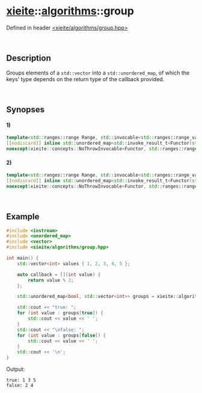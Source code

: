 # [xieite](../../xieite.md)\:\:[algorithms](../../algorithms.md)\:\:group
Defined in header [<xieite/algorithms/group.hpp>](../../../include/xieite/algorithms/group.hpp)

&nbsp;

## Description
Groups elements of a `std::vector` into a `std::unordered_map`, of which the keys' type depends on the return type of the callback provided.

&nbsp;

## Synopses
#### 1)
```cpp
template<std::ranges::range Range, std::invocable<std::ranges::range_value_t<Range>> Functor>
[[nodiscard]] inline std::unordered_map<std::invoke_result_t<Functor(std::ranges::range_value_t<Range>)>, std::vector<std::ranges::range_value_t<Range>>> group(const Range& range, const Functor& callback)
noexcept(xieite::concepts::NoThrowInvocable<Functor, std::ranges::range_value_t<Range>>);
```
#### 2)
```cpp
template<std::ranges::range Range, std::invocable<std::ranges::range_value_t<Range>, std::size_t> Functor>
[[nodiscard]] inline std::unordered_map<std::invoke_result_t<Functor(std::ranges::range_value_t<Range>, std::size_t)>, std::vector<std::ranges::range_value_t<Range>>> group(const Range& range, const Functor& callback)
noexcept(xieite::concepts::NoThrowInvocable<Functor, std::ranges::range_value_t<Range>, std::size_t>);
```

&nbsp;

## Example
```cpp
#include <iostream>
#include <unordered_map>
#include <vector>
#include <xieite/algorithms/group.hpp>

int main() {
    std::vector<int> values { 1, 2, 3, 4, 5 };

    auto callback = [](int value) {
        return value % 2;
    };

    std::unordered_map<bool, std::vector<int>> groups = xieite::algorithms::group(values, callback);

    std::cout << "true: ";
    for (int value : groups[true]) {
        std::cout << value << ' ';
    }
    std::cout << "\nfalse: ";
    for (int value : groups[false]) {
        std::cout << value << ' ';
    }
    std::cout << '\n';
}
```
Output:
```
true: 1 3 5
false: 2 4
```
